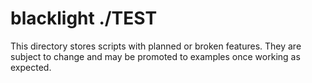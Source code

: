 blacklight ./TEST
=================

This directory stores scripts with planned or broken features.
They are subject to change and may be promoted to examples once working as expected.
